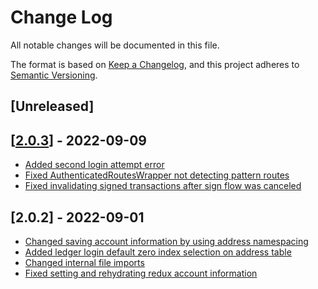 # Change Log

All notable changes will be documented in this file.

The format is based on [Keep a Changelog](https://keepachangelog.com/en/1.0.0/),
and this project adheres to [Semantic Versioning](https://semver.org/spec/v2.0.0.html).

## [Unreleased]

## [[2.0.3](https://github.com/ElrondNetwork/dapp-core/pull/414)] - 2022-09-09
 - [Added second login attempt error](https://github.com/ElrondNetwork/dapp-core/pull/408)
 - [Fixed AuthenticatedRoutesWrapper not detecting pattern routes](https://github.com/ElrondNetwork/dapp-core/pull/409)
 - [Fixed invalidating signed transactions after sign flow was canceled](https://github.com/ElrondNetwork/dapp-core/pull/413)
## [2.0.2] - 2022-09-01
 - [Changed saving account information by using address namespacing](https://github.com/ElrondNetwork/dapp-core/pull/402)
 - [Added ledger login default zero index selection on address table](https://github.com/ElrondNetwork/dapp-core/pull/403)
 - [Changed internal file imports](https://github.com/ElrondNetwork/dapp-core/pull/404)
 - [Fixed setting and rehydrating redux account information](https://github.com/ElrondNetwork/dapp-core/pull/406)